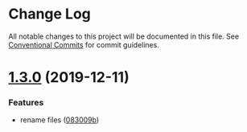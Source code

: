 # Change Log

All notable changes to this project will be documented in this file.
See [Conventional Commits](https://conventionalcommits.org) for commit guidelines.

# [1.3.0](https://github.com/koba04/lerna-sandbox/compare/@koba04/lerna-sandbox-package-a@1.1.0...@koba04/lerna-sandbox-package-a@1.3.0) (2019-12-11)


### Features

* rename files ([083009b](https://github.com/koba04/lerna-sandbox/commit/083009b1e031b9806f65cd3c90dbcfdd691f4a08))
